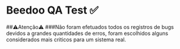 <h1>Beedoo QA Test ✅</h1>

##⚠️Atenção⚠️
###Não foram efetuados todos os registros de bugs devidos a grandes quantidades de erros, foram escolhidos alguns considerados mais criticos para um sistema real.
